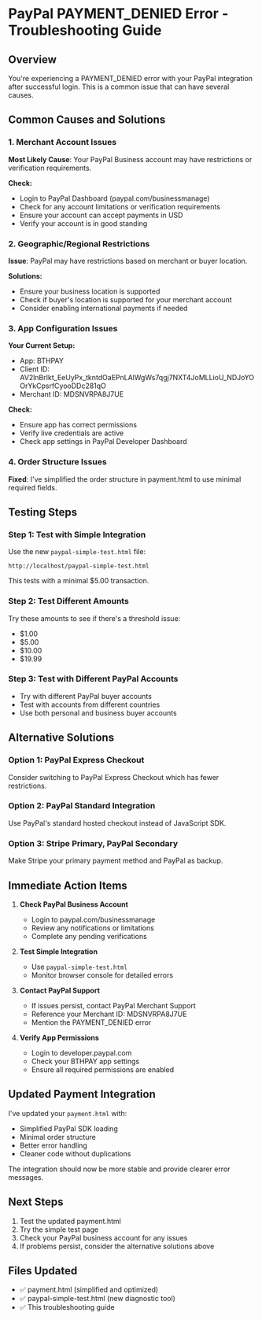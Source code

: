 # PayPal PAYMENT_DENIED Error - Troubleshooting Guide

## Overview
You're experiencing a PAYMENT_DENIED error with your PayPal integration after successful login. This is a common issue that can have several causes.

## Common Causes and Solutions

### 1. Merchant Account Issues
**Most Likely Cause**: Your PayPal Business account may have restrictions or verification requirements.

**Check:**
- Login to PayPal Dashboard (paypal.com/businessmanage)
- Check for any account limitations or verification requirements
- Ensure your account can accept payments in USD
- Verify your account is in good standing

### 2. Geographic/Regional Restrictions
**Issue**: PayPal may have restrictions based on merchant or buyer location.

**Solutions:**
- Ensure your business location is supported
- Check if buyer's location is supported for your merchant account
- Consider enabling international payments if needed

### 3. App Configuration Issues
**Your Current Setup:**
- App: BTHPAY
- Client ID: AV2lnBrIkt_EeUyPx_tkntdOaEPnLAlWgWs7qgj7NXT4JoMLLioU_NDJoYOOrYkCpsrfCyooDDc281qO
- Merchant ID: MDSNVRPA8J7UE

**Check:**
- Ensure app has correct permissions
- Verify live credentials are active
- Check app settings in PayPal Developer Dashboard

### 4. Order Structure Issues
**Fixed**: I've simplified the order structure in payment.html to use minimal required fields.

## Testing Steps

### Step 1: Test with Simple Integration
Use the new `paypal-simple-test.html` file:
```
http://localhost/paypal-simple-test.html
```

This tests with a minimal $5.00 transaction.

### Step 2: Test Different Amounts
Try these amounts to see if there's a threshold issue:
- $1.00
- $5.00
- $10.00
- $19.99

### Step 3: Test with Different PayPal Accounts
- Try with different PayPal buyer accounts
- Test with accounts from different countries
- Use both personal and business buyer accounts

## Alternative Solutions

### Option 1: PayPal Express Checkout
Consider switching to PayPal Express Checkout which has fewer restrictions.

### Option 2: PayPal Standard Integration
Use PayPal's standard hosted checkout instead of JavaScript SDK.

### Option 3: Stripe Primary, PayPal Secondary
Make Stripe your primary payment method and PayPal as backup.

## Immediate Action Items

1. **Check PayPal Business Account**
   - Login to paypal.com/businessmanage
   - Review any notifications or limitations
   - Complete any pending verifications

2. **Test Simple Integration**
   - Use `paypal-simple-test.html`
   - Monitor browser console for detailed errors

3. **Contact PayPal Support**
   - If issues persist, contact PayPal Merchant Support
   - Reference your Merchant ID: MDSNVRPA8J7UE
   - Mention the PAYMENT_DENIED error

4. **Verify App Permissions**
   - Login to developer.paypal.com
   - Check your BTHPAY app settings
   - Ensure all required permissions are enabled

## Updated Payment Integration

I've updated your `payment.html` with:
- Simplified PayPal SDK loading
- Minimal order structure
- Better error handling
- Cleaner code without duplications

The integration should now be more stable and provide clearer error messages.

## Next Steps

1. Test the updated payment.html
2. Try the simple test page
3. Check your PayPal business account for any issues
4. If problems persist, consider the alternative solutions above

## Files Updated
- ✅ payment.html (simplified and optimized)
- ✅ paypal-simple-test.html (new diagnostic tool)
- ✅ This troubleshooting guide
